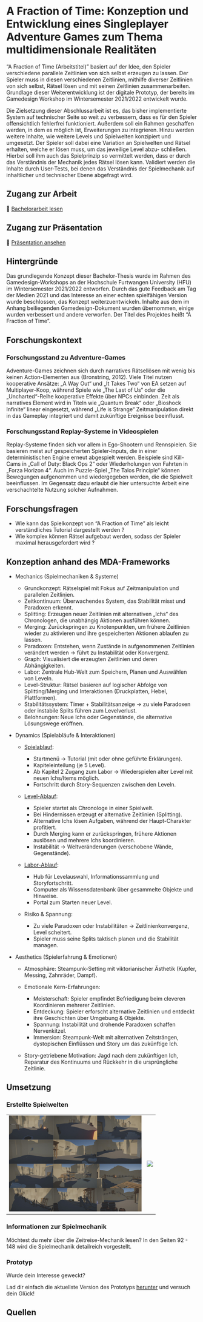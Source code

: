 # A Fraction of Time: Konzeption und Entwicklung eines Singleplayer Adventure Games zum Thema multidimensionale Realitäten

“A Fraction of Time (Arbeitstitel)” basiert auf der Idee, den Spieler verschiedene parallele Zeitlinien von sich selbst erzeugen zu lassen. Der Spieler muss in diesen verschiedenen Zeitlinien, mithilfe diverser Zeitlinien von sich selbst, Rätsel lösen und mit seinen Zeitlinien zusammenarbeiten. Grundlage dieser Weiterentwicklung ist der digitale Prototyp, der bereits im Gamedesign Workshop im Wintersemester 2021/2022 entwickelt wurde.

Die Zielsetzung dieser Abschlussarbeit ist es, das bisher implementierte System auf technischer Seite so weit zu verbessern, dass es für den Spieler offensichtlich fehlerfrei funktioniert. Außerdem soll ein Rahmen geschaffen werden, in dem es möglich ist, Erweiterungen zu integrieren. Hinzu werden weitere Inhalte, wie weitere Levels und Spielwelten konzipiert und umgesetzt. Der Spieler soll dabei eine Variation an Spielwelten und Rätsel erhalten, welche er lösen muss, um das jeweilige Level abzu- schließen. Hierbei soll ihm auch das Spielprinzip so vermittelt werden, dass er durch das Verständnis der Mechanik jedes Rätsel lösen kann. Validiert werden die Inhalte durch User-Tests, bei denen das Verständnis der Spielmechanik auf inhaltlicher und technischer Ebene abgefragt wird.

## Zugang zur Arbeit

📄 [Bachelorarbeit lesen](./bachelorarbeit.pdf)

## Zugang zur Präsentation

📄 [Präsentation ansehen](./präsentation.pdf)

## Hintergründe

Das grundlegende Konzept dieser Bachelor-Thesis wurde im Rahmen des Gamedesign-Workshops an der Hochschule Furtwangen University (HFU) im Wintersemester 2021/2022 entworfen. Durch das gute Feedback am Tag der Medien 2021 und das Interesse an einer echten spielfähigen Version wurde beschlossen, das Konzept weiterzuentwickeln. Inhalte aus dem im Anhang beiliegenden Gamedesign-Dokument wurden übernommen, einige wurden verbessert und andere verworfen. Der Titel des Projektes heißt “A Fraction of Time”.

## Forschungskontext

### Forschungsstand zu Adventure-Games

Adventure-Games zeichnen sich durch narratives Rätsellösen mit wenig bis keinen Action-Elementen aus (Bronstring, 2012). Viele Titel nutzen kooperative Ansätze: „A Way Out“ und „It Takes Two“ von EA setzen auf Multiplayer-Koop, während Spiele wie „The Last of Us“ oder die „Uncharted“-Reihe kooperative Effekte über NPCs einbinden. Zeit als narratives Element wird in Titeln wie „Quantum Break“ oder „Bioshock Infinite“ linear eingesetzt, während „Life is Strange“ Zeitmanipulation direkt in das Gameplay integriert und damit zukünftige Ereignisse beeinflusst.

### Forschungsstand Replay-Systeme in Videospielen

Replay-Systeme finden sich vor allem in Ego-Shootern und Rennspielen. Sie basieren meist auf gespeicherten Spieler-Inputs, die in einer deterministischen Engine erneut abgespielt werden. Beispiele sind Kill-Cams in „Call of Duty: Black Ops 2“ oder Wiederholungen von Fahrten in „Forza Horizon 4“. Auch im Puzzle-Spiel „The Talos Principle“ können Bewegungen aufgenommen und wiedergegeben werden, die die Spielwelt beeinflussen. Im Gegensatz dazu erlaubt die hier untersuchte Arbeit eine verschachtelte Nutzung solcher Aufnahmen.

## Forschungsfragen

- Wie kann das Spielkonzept von “A Fraction of Time” als leicht verständliches Tutorial dargestellt werden ?
- Wie komplex können Rätsel aufgebaut werden, sodass der Spieler maximal herausgefordert wird ?

## Konzeption anhand des MDA-Frameworks

- Mechanics (Spielmechaniken & Systeme)
    - Grundkonzept: Rätselspiel mit Fokus auf Zeitmanipulation und parallelen Zeitlinien.
    - Zeitkontinuum: Überwachendes System, das Stabilität misst und Paradoxen erkennt.
    - Splitting: Erzeugen neuer Zeitlinien mit alternativen „Ichs“ des Chronologen, die unabhängig Aktionen ausführen können.
    - Merging: Zurückspringen zu Knotenpunkten, um frühere Zeitlinien wieder zu aktivieren und ihre gespeicherten Aktionen ablaufen zu lassen.
    - Paradoxen: Entstehen, wenn Zustände in aufgenommenen Zeitlinien verändert werden → führt zu Instabilität oder Konvergenz.
    - Graph: Visualisiert die erzeugten Zeitlinien und deren Abhängigkeiten.
    - Labor: Zentrale Hub-Welt zum Speichern, Planen und Auswählen von Leveln.
    - Level-Struktur: Rätsel basieren auf logischer Abfolge von Splitting/Merging und Interaktionen (Druckplatten, Hebel, Plattformen).
    - Stabilitätssystem: Timer + Stabilitätsanzeige → zu viele Paradoxen oder instabile Splits führen zum Levelverlust.
    - Belohnungen: Neue Ichs oder Gegenstände, die alternative Lösungswege eröffnen.

- Dynamics (Spielabläufe & Interaktionen)
    - [Spielablauf](./content/pictures/main_loop.jpg):
        - Startmenü → Tutorial (mit oder ohne geführte Erklärungen).
        - Kapiteleinteilung (je 5 Level).
        - Ab Kapitel 2 Zugang zum Labor → Wiederspielen alter Level mit neuen Ichs/Items möglich.
        - Fortschritt durch Story-Sequenzen zwischen den Leveln.

    - [Level-Ablauf](./content/pictures/level_loop.jpg):
        - Spieler startet als Chronologe in einer Spielwelt.
        - Bei Hindernissen erzeugt er alternative Zeitlinien (Splitting).
        - Alternative Ichs lösen Aufgaben, während der Haupt-Charakter profitiert.
        - Durch Merging kann er zurückspringen, frühere Aktionen auslösen und mehrere Ichs koordinieren.
        - Instabilität → Weltveränderungen (verschobene Wände, Gegenstände).

    - [Labor-Ablauf](./content/pictures/labor_loop.jpg):
        - Hub für Levelauswahl, Informationssammlung und Storyfortschritt.
        - Computer als Wissensdatenbank über gesammelte Objekte und Hinweise.
        - Portal zum Starten neuer Level.

    - Risiko & Spannung:
        - Zu viele Paradoxen oder Instabilitäten → Zeitlinienkonvergenz, Level scheitert.
        - Spieler muss seine Splits taktisch planen und die Stabilität managen.

- Aesthetics (Spielerfahrung & Emotionen)
    - Atmosphäre: Steampunk-Setting mit viktorianischer Ästhetik (Kupfer, Messing, Zahnräder, Dampf).

    - Emotionale Kern-Erfahrungen:
        - Meisterschaft: Spieler empfindet Befriedigung beim cleveren Koordinieren mehrerer Zeitlinien.
        - Entdeckung: Spieler erforscht alternative Zeitlinien und entdeckt ihre Geschichten über Umgebung & Objekte.
        - Spannung: Instabilität und drohende Paradoxen schaffen Nervenkitzel.
        - Immersion: Steampunk-Welt mit alternativen Zeitsträngen, dystopischen Einflüssen und Story um das zukünftige Ich.

    - Story-getriebene Motivation: Jagd nach dem zukünftigen Ich, Reparatur des Kontinuums und Rückkehr in die ursprüngliche Zeitlinie.

## Umsetzung

### Erstellte Spielwelten

<table>
  <tr>
    <td>
      <img src="./content/pictures/Tutorial - A Fraction of Time.jpg" width="350" />
    </td>
    <td>
        <img src="./content/pictures/Labor - A Fraction of Time.jpg" width="350" />
    </td>
  </tr>
</table>

### Informationen zur Spielmechanik

Möchtest du mehr über die Zeitreise-Mechanik lesen? In den Seiten 92 - 148 wird die Spielmechanik detailreich vorgestellt.

### Prototyp

Wurde dein Interesse geweckt?

Lad dir einfach die aktuellste Version des Prototyps [herunter](https://github.com/athaeck/a-fraction-of-time-demo-releases) und versuch dein Glück!

## Quellen














